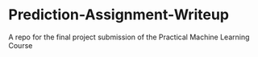 # Prediction-Assignment-Writeup
A repo for the final project submission of the Practical Machine Learning Course
